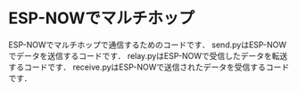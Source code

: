 # ESP-NOWでマルチホップ
ESP-NOWでマルチホップで通信するためのコードです．
send.pyはESP-NOWでデータを送信するコードです．
relay.pyはESP-NOWで受信したデータを転送するコードです．
receive.pyはESP-NOWで送信されたデータを受信するコードです．

